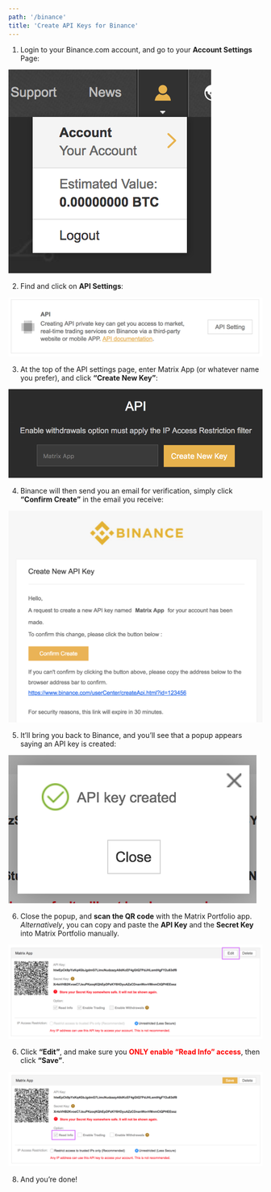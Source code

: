 ```yaml
---
path: '/binance'
title: 'Create API Keys for Binance'
---
```


1. Login to your Binance.com account, and go to your **Account Settings** Page:

![Step 1](binance-step-1.png)

2. Find and click on **API Settings**:

![Step 2](binance-step-2.png)

3. At the top of the API settings page, enter Matrix App (or whatever name you prefer), and click **“Create New Key”**:

![Step 3](binance-step-3.png)

4. Binance will then send you an email for verification, simply click **“Confirm Create”** in the email you receive:

![Step 4](binance-step-4.png)

5. It’ll bring you back to Binance, and you’ll see that a popup appears saying an API key is created:

![Step 5](binance-step-5.png)

6. Close the popup, and **scan the QR code** with the Matrix Portfolio app. *Alternatively*, you can copy and paste the **API Key** and the **Secret Key** into Matrix Portfolio manually.

![Step 6](binance-step-6.png)

6. Click **“Edit”**, and make sure you <span style="color: red;"> **ONLY enable “Read Info” access**</span>, then click **“Save”**.

![Step 7](binance-step-7.png)

8. And you’re done!


